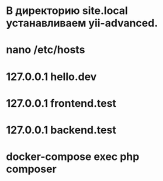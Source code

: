 # В директорию site.local устанавливаем yii-advanced.
# nano /etc/hosts 
# 127.0.0.1 hello.dev
# 127.0.0.1 frontend.test
# 127.0.0.1 backend.test
# docker-compose exec php composer
